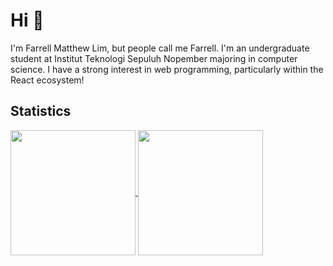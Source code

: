 # Hi 👋

I'm Farrell Matthew Lim, but people call me Farrell. I'm an undergraduate student at Institut Teknologi Sepuluh Nopember majoring in computer science. I have a strong interest in web programming, particularly within the React ecosystem!

## Statistics
<a href="https://github.com/tapeds?tab=repositories">
  <img height=200 align="center" src="https://github-readme-stats-git-master-tapeds.vercel.app/api?username=tapeds&hide=stars&theme=dracula" />
</a>
<a href="https://github-readme-stats-git-master-tapeds.vercel.app/api/top-langs/?username=tapeds&layout=compact&theme=dracula">
  <img height=200 align="center" src="https://github-readme-stats-git-master-tapeds.vercel.app/api/top-langs/?username=tapeds&layout=compact&theme=dracula" />
</a>
